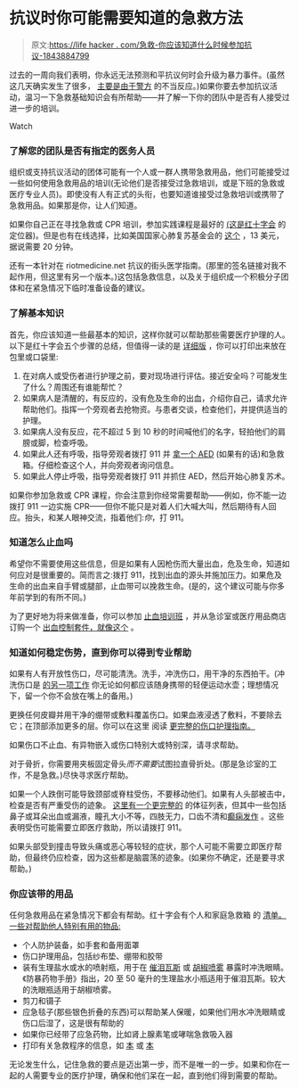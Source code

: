 # 抗议时你可能需要知道的急救方法

> 原文:[https://life hacker . com/急救-你应该知道什么时候参加抗议-1843884799](https://lifehacker.com/first-aid-you-should-know-when-attending-a-protest-1843884799)

过去的一周向我们表明，你永远无法预测和平抗议何时会升级为暴力事件。(虽然这几天确实发生了很多， [主要是由于警方](https://www.themarshallproject.org/2020/06/01/why-so-many-police-are-handling-the-protests-wrong) 的不当反应。)如果你要去参加抗议活动，温习一下急救基础知识会有所帮助——并了解一下你的团队中是否有人接受过进一步的培训。

Watch

### **了解您的团队是否有指定的医务人员**

组织或支持抗议活动的团体可能有一个人或一群人携带急救用品，他们可能接受过一些如何使用急救用品的培训(无论他们是否接受过急救培训，或是下班的急救或医疗专业人员)。即使没有人有正式的头衔，也要知道谁接受过急救培训或携带了急救用品。如果那是你，让人们知道。

如果你自己正在寻找急救或 CPR 培训，参加实践课程是最好的 [(这是红十字会](https://www.redcross.org/take-a-class) 的定位器)。但是也有在线选择，比如美国国家心肺复苏基金会的 [这个](https://www.nationalcprfoundation.com/courses/standard-first-aid-3/) ，13 美元，据说需要 20 分钟。

还有一本针对在 riotmedicine.net 抗议的街头医学指南。(那里的签名链接对我不起作用，但这里有另一个版本。)这包括急救信息，以及关于组织成一个积极分子团体和在紧急情况下临时准备设备的建议。

### 了解基本知识

首先，你应该知道一些最基本的知识，这样你就可以帮助那些需要医疗护理的人。以下是红十字会五个步骤的总结，但值得一读的是 [详细版](https://www.themarshallproject.org/2020/06/01/why-so-many-police-are-handling-the-protests-wrong) ，你可以打印出来放在包里或口袋里:

1.  在对病人或受伤者进行护理之前，要对现场进行评估。接近安全吗？可能发生了什么？周围还有谁能帮忙？
2.  如果病人是清醒的，有反应的，没有危及生命的出血，介绍你自己，请求允许帮助他们。指挥一个旁观者去抢物资。与患者交谈，检查他们，并提供适当的护理。
3.  如果病人没有反应，花不超过 5 到 10 秒的时间喊他们的名字，轻拍他们的肩膀或脚，检查呼吸。
4.  如果此人还有呼吸，指导旁观者拨打 911 并 [拿一个 AED](https://vitals.lifehacker.com/to-save-lives-learn-what-an-aed-is-and-how-to-use-one-1838740113) (如果有的话)和急救箱。仔细检查这个人，并向旁观者询问信息。
5.  如果此人停止呼吸，指导旁观者拨打 911 并抓住 AED，然后开始心肺复苏术。

如果你参加急救或 CPR 课程，你会注意到你经常需要帮助——例如，你不能一边拨打 911 一边实施 CPR——但你不能只是对着人们大喊大叫，然后期待有人回应。抬头，和某人眼神交流，指着他们:*你*，打 911。

### 知道怎么止血吗

希望你不需要使用这些信息，但是如果有人因枪伤而大量出血，危及生命，知道如何应对是很重要的。简而言之:拨打 911，找到出血的源头并施加压力。如果危及生命的出血来自手臂或腿部，止血带可以挽救生命。(是的，这个建议可能与你多年前学到的有所不同。)

为了更好地为将来做准备，你可以参加 [止血培训班](https://cms.bleedingcontrol.org/class/search) ，并从急诊室或医疗用品商店订购一个 [出血控制套件，就像这个](https://www.redcross.org/store/bleeding-control-kit-personal/171001.html) 。

### 知道如何稳定伤势，直到你可以得到专业帮助

如果有人有开放性伤口，尽可能清洗。洗手，冲洗伤口，用干净的东西拍干。(冲洗伤口是 [的另一项工作](https://skillet.lifehacker.com/bring-a-sport-top-water-bottle-to-your-next-demonstrati-1843829101) 你无论如何都应该随身携带的轻便运动水壶；理想情况下，留一个你不会放在嘴上的备用。)

更换任何皮瓣并用干净的绷带或敷料覆盖伤口。如果血液浸透了敷料，不要除去它；在顶部添加更多的层。你可以在这里 阅读 [更完整的伤口护理指南。](https://healthywa.wa.gov.au/Articles/U_Z/Wounds-first-aid)

如果伤口不止血、有异物嵌入或伤口特别大或特别深，请寻求帮助。

对于骨折，你需要用夹板固定骨头*而不需要*试图拉直骨折处。(那是急诊室的工作，不是急救。)尽快寻求医疗帮助。

如果一个人跌倒可能导致颈部或脊柱受伤，不要移动他们。如果有人头部被击中，检查是否有严重受伤的迹象。 [这里有一个更完整的](https://www.mayoclinic.org/first-aid/first-aid-head-trauma/basics/art-20056626) 的体征列表，但其中一些包括鼻子或耳朵出血或漏液，瞳孔大小不等，四肢无力，口齿不清和[癫痫发作](https://lifehacker.com/how-to-help-somebody-who-is-having-a-seizure-1839980893) 。这些表明受伤可能需要立即医疗救助，所以请拨打 911。

如果头部受到撞击导致头痛或恶心等较轻的症状，那个人可能不需要立即医疗帮助，但最终仍应检查，因为这些都是脑震荡的迹象。(如果你不确定，还是要寻求帮助。)

### 你应该带的用品

任何急救用品在紧急情况下都会有帮助。红十字会有个人和家庭急救箱 的 [清单。一些对帮助他人特别有用的物品:](https://www.redcross.org/get-help/how-to-prepare-for-emergencies/anatomy-of-a-first-aid-kit.html)

*   个人防护装备，如手套和备用面罩
*   伤口护理用品，包括纱布垫、绷带和胶带
*   装有生理盐水或水的喷射瓶，用于在 [催泪瓦斯](https://vitals.lifehacker.com/how-to-flush-your-eyes-if-youre-tear-gassed-1843826826) 或 [胡椒喷雾](https://vitals.lifehacker.com/what-to-do-if-youve-been-pepper-sprayed-1843854396) 暴露时冲洗眼睛。《防暴药物手册》指出，20 至 50 毫升的生理盐水小瓶适用于催泪瓦斯。较大的洗眼瓶适用于胡椒喷雾。
*   剪刀和镊子
*   应急毯子(那些银色折叠的东西)可以帮助某人保暖，如果他们用水冲洗眼睛或伤口后湿了，这是很有帮助的
*   如果你已经带了应急药物，比如肾上腺素笔或哮喘急救吸入器
*   打印有关急救程序的信息，如 [本](https://www.scribd.com/doc/48236745/Emergency-First-Aid-Free-Printable-Pocket-Sized-Guide) 或 [本](https://www.stjohnsa.com.au/how-we-help/public-access-resources/first-aid-fact-sheets)

无论发生什么，记住急救的要点是迈出第一步，而不是唯一的一步。如果和你在一起的人需要专业的医疗护理，确保和他们呆在一起，直到他们得到需要的帮助。